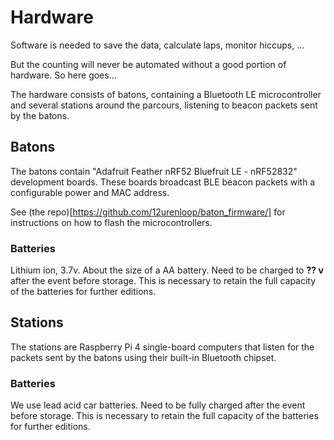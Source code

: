# Hardware

Software is needed to save the data, calculate laps, monitor hiccups, ...

But the counting will never be automated without a good portion of hardware. So here goes...

The hardware consists of batons, containing a Bluetooth LE microcontroller and several stations around the parcours, listening to beacon packets sent by the batons.

## Batons

The batons contain "Adafruit Feather nRF52 Bluefruit LE - nRF52832" development boards. These boards broadcast BLE beacon packets with a configurable power and MAC address.

See (the repo)[https://github.com/12urenloop/baton_firmware/] for instructions on how to flash the microcontrollers.

### Batteries

Lithium ion, 3.7v. About the size of a AA battery. Need to be charged to **?? v** after the event before storage. This is necessary to retain the full capacity of the batteries for further editions.

## Stations

The stations are Raspberry Pi 4 single-board computers that listen for the packets sent by the batons using their built-in Bluetooth chipset.

### Batteries

We use lead acid car batteries. Need to be fully charged after the event before storage. This is necessary to retain the full capacity of the batteries for further editions.
